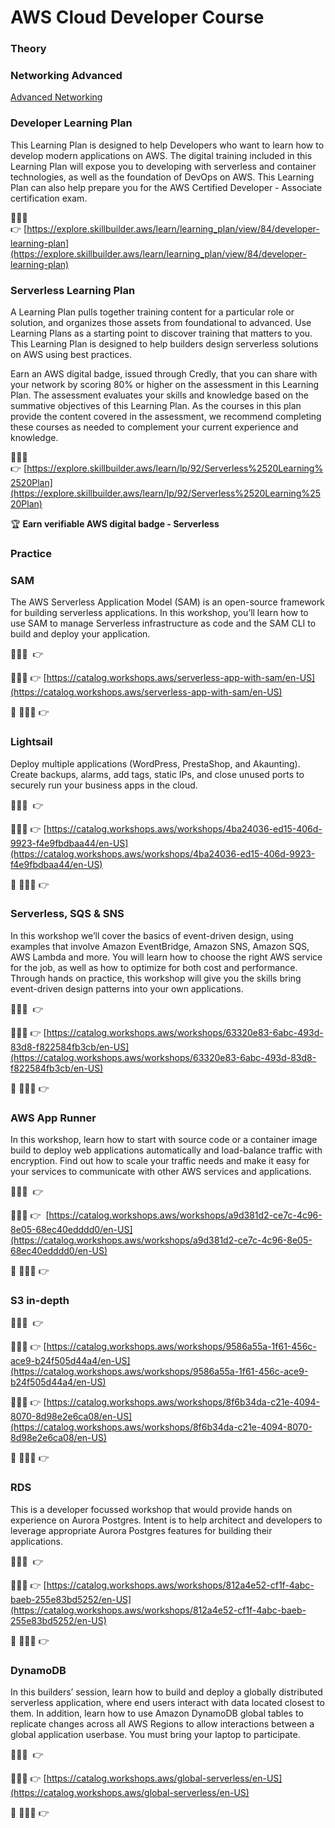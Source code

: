 # AWS Cloud Developer Course

### Theory

### Networking Advanced

[Advanced Networking](https://www.youtube.com/playlist?list=PLTk5ZYSbd9MgokEYv4GSOrYHPDrvppnCR)

### **Developer Learning Plan**

This Learning Plan is designed to help Developers who want to learn how to develop modern applications on AWS. The digital training included in this Learning Plan will expose you to developing with serverless and container technologies, as well as the foundation of DevOps on AWS. This Learning Plan can also help prepare you for the AWS Certified Developer - Associate certification exam.

👨🏻‍🏫  👉 [https://explore.skillbuilder.aws/learn/learning_plan/view/84/developer-learning-plan](https://explore.skillbuilder.aws/learn/learning_plan/view/84/developer-learning-plan)

### Serverless Learning Plan

A Learning Plan pulls together training content for a particular role or solution, and organizes those assets from foundational to advanced.   Use Learning Plans as a starting point to discover training that matters to you. This Learning Plan is designed to help builders design serverless solutions on AWS using best practices.

Earn an AWS digital badge, issued through Credly, that you can share with your network by scoring 80% or higher on the assessment in this Learning Plan. The assessment evaluates your skills and knowledge based on the summative objectives of this Learning Plan. As the courses in this plan provide the content covered in the assessment, we recommend completing these courses as needed to complement your current experience and knowledge.

👨🏻‍🏫  👉 [https://explore.skillbuilder.aws/learn/lp/92/Serverless%2520Learning%2520Plan](https://explore.skillbuilder.aws/learn/lp/92/Serverless%2520Learning%2520Plan)

🏆 **Earn verifiable AWS digital badge - Serverless**

### Practice

### SAM

The AWS Serverless Application Model (SAM) is an open-source framework for building serverless applications. In this workshop, you’ll learn how to use SAM to manage Serverless infrastructure as code and the SAM CLI to build and deploy your application.

👨🏻‍🏫  👉

🧑🏻‍💻 👉 [https://catalog.workshops.aws/serverless-app-with-sam/en-US](https://catalog.workshops.aws/serverless-app-with-sam/en-US)

🎥 🧑🏻‍💻 👉

### Lightsail

Deploy multiple applications (WordPress, PrestaShop, and Akaunting). Create backups, alarms, add tags, static IPs, and close unused ports to securely run your business apps in the cloud.

👨🏻‍🏫  👉

🧑🏻‍💻 👉 [https://catalog.workshops.aws/workshops/4ba24036-ed15-406d-9923-f4e9fbdbaa44/en-US](https://catalog.workshops.aws/workshops/4ba24036-ed15-406d-9923-f4e9fbdbaa44/en-US)

🎥 🧑🏻‍💻 👉

### Serverless, SQS & SNS

In this workshop we’ll cover the basics of event-driven design, using examples that involve Amazon EventBridge, Amazon SNS, Amazon SQS, AWS Lambda and more. You will learn how to choose the right AWS service for the job, as well as how to optimize for both cost and performance. Through hands on practice, this workshop will give you the skills bring event-driven design patterns into your own applications.

👨🏻‍🏫  👉

🧑🏻‍💻 👉 [https://catalog.workshops.aws/workshops/63320e83-6abc-493d-83d8-f822584fb3cb/en-US](https://catalog.workshops.aws/workshops/63320e83-6abc-493d-83d8-f822584fb3cb/en-US)

🎥 🧑🏻‍💻 👉

### AWS App Runner

In this workshop, learn how to start with source code or a container image build to deploy web applications automatically and load-balance traffic with encryption. Find out how to scale your traffic needs and make it easy for your services to communicate with other AWS services and applications.

👨🏻‍🏫  👉 

🧑🏻‍💻 👉  [https://catalog.workshops.aws/workshops/a9d381d2-ce7c-4c96-8e05-68ec40edddd0/en-US](https://catalog.workshops.aws/workshops/a9d381d2-ce7c-4c96-8e05-68ec40edddd0/en-US)

🎥 🧑🏻‍💻 👉

### S3 in-depth

👨🏻‍🏫  👉

🧑🏻‍💻 👉 [https://catalog.workshops.aws/workshops/9586a55a-1f61-456c-ace9-b24f505d44a4/en-US](https://catalog.workshops.aws/workshops/9586a55a-1f61-456c-ace9-b24f505d44a4/en-US)

🧑🏻‍💻 👉 [https://catalog.workshops.aws/workshops/8f6b34da-c21e-4094-8070-8d98e2e6ca08/en-US](https://catalog.workshops.aws/workshops/8f6b34da-c21e-4094-8070-8d98e2e6ca08/en-US)

🎥 🧑🏻‍💻 👉

### RDS

This is a developer focussed workshop that would provide hands on experience on Aurora Postgres. Intent is to help architect and developers to leverage appropriate Aurora Postgres features for building their applications.

👨🏻‍🏫  👉

🧑🏻‍💻 👉 [https://catalog.workshops.aws/workshops/812a4e52-cf1f-4abc-baeb-255e83bd5252/en-US](https://catalog.workshops.aws/workshops/812a4e52-cf1f-4abc-baeb-255e83bd5252/en-US)

🎥 🧑🏻‍💻 👉

### DynamoDB

In this builders’ session, learn how to build and deploy a globally distributed serverless application, where end users interact with data located closest to them. In addition, learn how to use Amazon DynamoDB global tables to replicate changes across all AWS Regions to allow interactions between a global application userbase. You must bring your laptop to participate.

👨🏻‍🏫  👉

🧑🏻‍💻 👉 [https://catalog.workshops.aws/global-serverless/en-US](https://catalog.workshops.aws/global-serverless/en-US)

🎥 🧑🏻‍💻 👉
